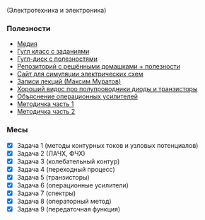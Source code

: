 (Электротехника и электроника)

### Полезности
- [Медия](https://www.nsumedia.ru/main_potok/third_course/fifth_semester/electrical_engineering)
- [Гугл класс с заданиями](https://classroom.google.com/c/Mzg3ODU3MjEyMjEz)
- [Гугл-диск с полезностями](https://drive.google.com/drive/folders/1cGcKjsOFbgnGdZr6tIqXYUpMHE5IpIlv?usp=drive_link)
- [Репозиторий с решёнными домашками + полезности](https://github.com/dariakhaetskaya/NSU-CS-Helper/blob/main/Electronics/Readme.md)
- [Сайт для симуляции электрических схем](https://www.falstad.com/circuit/)
- [Записи лекций (Максим Муратов)](https://www.youtube.com/playlist?list=PLHAiwjMOQSmxKdIoPWQag5EWEr5OLq30X)
- [Хороший видос про полупроводники диоды и транзисторы](https://rutube.ru/video/19a0dea08486ab54e0d8de458bc4e6e9/?t=434&r=plemwd)
- [Объяснение операционных усилителей](https://dzen.ru/video/watch/642fced906469c5b795bb13f)
- [Методичка часть 1](https://drive.google.com/file/d/1wCAL9FRvf62ic9xPmHK_RLZgEZir_lO7/view)
- [Методичка часть 2](https://drive.google.com/file/d/19I09jEpnL1DNvj3hoQggOMcPXp02G6p-/view)

### Месы
- [x] Задача 1 (методы контурных токов и узловых потенциалов)
- [x] Задача 2 (ЛАЧХ, ФЧХ)
- [x] Задача 3 (колебательный контур)
- [x] Задача 4 (переходный процесс)
- [x] Задача 5 (транзисторы)
- [x] Задача 6 (операционные усилители)
- [x] Задача 7 (спектры)
- [x] Задача 8 (операторный метод)
- [x] Задача 9 (передаточная функция)
